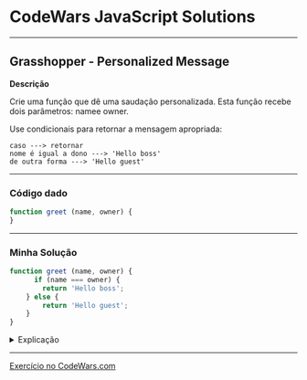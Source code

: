 # CodeWars JavaScript Solutions

---

## Grasshopper - Personalized Message

**Descrição**

Crie uma função que dê uma saudação personalizada. Esta função recebe dois parâmetros: namee owner.

Use condicionais para retornar a mensagem apropriada:

````
caso ---> retornar
nome é igual a dono ---> 'Hello boss'
de outra forma ---> 'Hello guest'
````

---

### Código dado

```` JavaScript
function greet (name, owner) {
}
````

---

### Minha Solução

```` JavaScript
function greet (name, owner) {
      if (name === owner) {
        return 'Hello boss';
    } else {
        return 'Hello guest';
    }
}
````

<details>
<summary>Explicação</summary>

A função é definida usando a palavra-chave function, seguida do nome da função `greet`. Em seguida, estão os parâmetros entre parênteses (name e owner), que são as informações que a função espera receber como entrada.

Dentro da função, usei um if para fazer uma verificação condicional. A condição é dada por `name === owner`, que verifica se o valor da variável name é igual ao valor da variável owner. Se essa condição for verdadeira, o bloco de código dentro do if será executado, e a função retornará a string 'Olá chefe'. Caso contrário, o bloco de código dentro do else será executado, e a função retornará a string 'Olá convidado'.

Exemplo: 
```` javascript
let nomeUsuario = 'Alice';
let nomeDono = 'Bob';
console.log(great(nomeUsuario, nomeDono)); // Saída: 'Olá convidado'

nomeUsuario = 'Bob';
nomeDono = 'Bob';
console.log(great(nomeUsuario, nomeDono)); // Saída: 'Olá chefe'
````

</details>

---

[Exercício no CodeWars.com](https://www.codewars.com/kata/5772da22b89313a4d50012f7/train/javascript)
